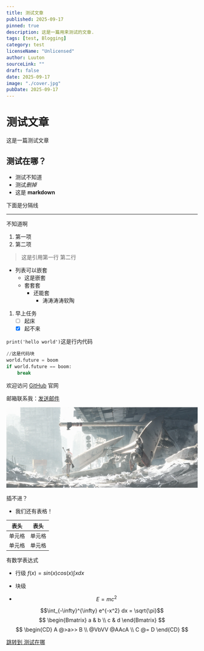 ```yaml
---
title: 测试文章
published: 2025-09-17
pinned: true
description: 这是一篇用来测试的文章.
tags: [test, Blogging]
category: test
licenseName: "Unlicensed"
author: Luuton
sourceLink: ""
draft: false
date: 2025-09-17
image: "./cover.jpg"
pubDate: 2025-09-17
---
```


# 测试文章

这是一篇测试文章

## 测试在哪？

- 测试不知道
- 测试*删掉*
- 这是 **markdown**

下面是分隔线

------------
不知道啊

1. 第一项
2. 第二项

>这是引用第一行
>第二行

- 列表可以嵌套
  - 这是嵌套
  - 套套套
    - 还能套
      - 涛涛涛涛软陶

1. 早上任务
   - [ ] 起床
   - [x] 起不来

`print('hello world')`这是行内代码

```python
//这是代码块
world.future = boom
if world.future == boom:
    break
```

欢迎访问 [GitHub](https://github.com) 官网

邮箱联系我：[发送邮件](mailto:hust_tungly@outlook.com)

![插入图片](img1.jpg)

插不进？

- 我们还有表格！

|  表头   | 表头  |
|  ----  | ----  |
| 单元格  | 单元格 |
| 单元格  | 单元格 |

有数学表达式

- 行级
$f(x)=sin(x)cos(x)\int xdx$

- 块级
- $$E = mc^2$$

$$\int_{-\infty}^{\infty} e^{-x^2} dx = \sqrt{\pi}$$
$$
\begin{Bmatrix}
   a & b \\
   c & d
\end{Bmatrix}
$$
$$
\begin{CD}
   A @>a>> B \\
@VbVV @AAcA \\
   C @= D
\end{CD}
$$

[跳转到 测试在哪](#测试在哪)
